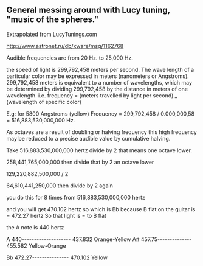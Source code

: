 ## General messing around with Lucy tuning, "music of the spheres."

Extrapolated from LucyTunings.com

http://www.astronet.ru/db/xware/msg/1162768

Audible frequencies are from 20 Hz. to 25,000 Hz.

the speed of light is  299,792,458 meters per second. The wave length of a particular color may be expressed in meters (nanometers or Angstroms).
299,792,458 meters is equivalent to a number of wavelengths, which may be determined by dividing 299,792,458 by the distance in meters of one wavelength.
i.e. frequency = (meters travelled by light per second) _ (wavelength of specific color)

E.g: for 5800 Angstroms (yellow) Frequency = 299,792,458 / 0.000,000,58 = 516,883,530,000,000 Hz.

As octaves are a result of doubling or halving frequency this high frequency may be reduced to a precise audible value by cumulative halving.

Take 516,883,530,000,000 hertz divide by 2 that means one octave lower.

258,441,765,000,000 then divide that by 2 an octave lower

129,220,882,500,000 / 2

64,610,441,250,000  then divide by 2 again


you do this for 8 times from 516,883,530,000,000 hertz

and you will get 470.102 hertz so
which is Bb because  B flat on the guitar is =  472.27 hertz
So that light is = to B flat

the A note is 440 hertz


A 440-------------------- 437.832 Orange-Yellow
A# 457.75-------------- 455.582 Yellow-Orange


Bb 472.27---------------            470.102 Yellow
